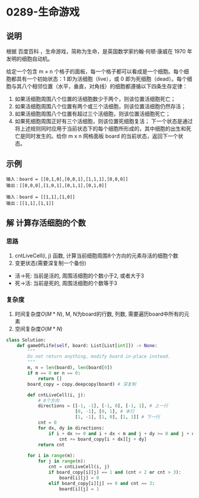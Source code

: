 # 0289-生命游戏

## 说明
根据 百度百科 ，生命游戏，简称为生命，是英国数学家约翰·何顿·康威在 1970 年发明的细胞自动机。

给定一个包含 m × n 个格子的面板，每一个格子都可以看成是一个细胞。每个细胞都具有一个初始状态：1 即为活细胞（live），或 0 即为死细胞（dead）。每个细胞与其八个相邻位置（水平，垂直，对角线）的细胞都遵循以下四条生存定律：

1. 如果活细胞周围八个位置的活细胞数少于两个，则该位置活细胞死亡；
2. 如果活细胞周围八个位置有两个或三个活细胞，则该位置活细胞仍然存活；
3. 如果活细胞周围八个位置有超过三个活细胞，则该位置活细胞死亡；
4. 如果死细胞周围正好有三个活细胞，则该位置死细胞复活；
下一个状态是通过将上述规则同时应用于当前状态下的每个细胞所形成的，其中细胞的出生和死亡是同时发生的。给你 m x n 网格面板 board 的当前状态，返回下一个状态。

## 示例
```
输入：board = [[0,1,0],[0,0,1],[1,1,1],[0,0,0]]
输出：[[0,0,0],[1,0,1],[0,1,1],[0,1,0]]

输入：board = [[1,1],[1,0]]
输出：[[1,1],[1,1]]
```

## 解 计算存活细胞的个数

### 思路
1. cntLiveCell(i, j) 函数, 计算当前细胞周围8个方向的元素存活的细胞个数
2. 变更状态(需要深复制一个备份)
- 活->死: 当前是活的, 周围活细胞的个数小于2, 或者大于3
- 死->活: 当前是死的, 周围活细胞的个数等于3

### 复杂度
1. 时间复杂度$O(M*N)$, M, N为board的行数, 列数, 需要遍历board中所有的元素
2. 空间复杂度$O(M*N)$

```python
class Solution:
    def gameOfLife(self, board: List[List[int]]) -> None:
        """
        Do not return anything, modify board in-place instead.
        """
        m, n = len(board), len(board[0])
        if m == 0 or n == 0:
            return []
        board_copy = copy.deepcopy(board) # 深复制

        def cntLiveCell(i, j):
            # 8个方向
            directions = [[-1, -1], [-1, 0], [-1, 1], # 上一行
                          [0, -1], [0, 1], # 本行
                          [1, -1], [1, 0], [1, 1]] # 下一行
            cnt = 0
            for dx, dy in directions:
                if i + dx >= 0 and i + dx < m and j + dy >= 0 and j + dy < n:
                    cnt += board_copy[i + dx][j + dy]
            return cnt
        
        for i in range(m):
            for j in range(n):
                cnt = cntLiveCell(i, j)
                if board_copy[i][j] == 1 and (cnt < 2 or cnt > 3):
                    board[i][j] = 0
                elif board_copy[i][j] == 0 and cnt == 3:
                    board[i][j] = 1
```